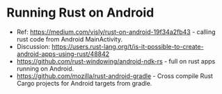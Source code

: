 # Running Rust on Android

- Ref: <https://medium.com/visly/rust-on-android-19f34a2fb43> - calling rust
    code from Android MainActivity.
- Discussion:
    <https://users.rust-lang.org/t/is-it-possible-to-create-android-apps-using-rust/48842>
- <https://github.com/rust-windowing/android-ndk-rs> - full on rust apps running
    on Android.
- <https://github.com/mozilla/rust-android-gradle> - Cross compile Rust Cargo
    projects for Android targets from gradle.

